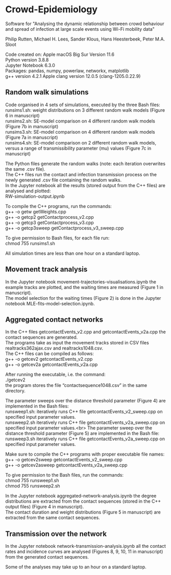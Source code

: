 # Crowd-Epidemiology

Software for "Analysing the dynamic relationship between crowd behaviour and spread of infection at large scale events using Wi-Fi mobility data"

Philip Rutten, Michael H. Lees, Sander Klous, Hans Heesterbeek, Peter M.A. Sloot

Code created on: Apple macOS Big Sur Version 11.6<br/>
Python version 3.8.8<br/>
Jupyter Notebook 6.3.0<br/>
Packages: pandas, numpy, powerlaw, networkx, matplotlib<br/>
g++ version 4.2.1 Apple clang version 12.0.5 (clang-1205.0.22.9)<br/>

## Random walk simulations

Code organised in 4 sets of simulations, executed by the three Bash files:<br/>
runsims1.sh: weight distributions on 3 different random walk models (Figure 6 in manuscript)<br/>
runsims2.sh: SE-model comparison on 4 different random walk models (Figure 7b in manuscript)<br/>
runsims3.sh: SE-model comparison on 4 different random walk models (Figure 7a in manuscript)<br/>
runsims4.sh: SE-model comparison on 2 different random walk models, versus a range of transmissibility parameter (mu) values  (Figure 7c in manuscript)

The Python files generate the random walks (note: each iteration overwrites the same .csv file).<br/>
The C++ files run the contact and infection transmission process on the newly generated .csv file containing the random walks.<br/>
In the Jupyter notebook all the results (stored output from the C++ files) are analysed and plotted:<br/>
RW-simulation-output.ipynb

To compile the C++ programs, run the commands:<br/>
g++ -o getw getWeights.cpp<br/>
g++ -o getcp2 getContactprocess_v2.cpp<br/>
g++ -o getcp3 getContactprocess_v3.cpp<br/>
g++ -o getcp3sweep getContactprocess_v3_sweep.cpp

To give permission to Bash files, for each file run:<br/>
chmod 755 runsims1.sh

All simulation times are less than one hour on a standard laptop.

## Movement track analysis

In the Jupyter notebook movement-trajectories-visualisations.ipynb the example tracks are plotted, and the waiting times are measured (Figure 1 in manuscript).<br/>
The model selection for the waiting times (Figure 2) is done in the Jupyter notebook MLE-fits-model-selection.ipynb.<br/>

## Aggregated contact networks

In the C++ files getcontactEvents_v2.cpp and getcontactEvents_v2a.cpp the contact sequences are generated.<br/>
The programs take as input the movement tracks stored in CSV files realtracks362ajax.csv and realtracks1048.csv.<br/>
The C++ files can be compiled as follows:<br/>
g++ -o getcev2 getcontactEvents_v2.cpp<br/>
g++ -o getcev2a getcontactEvents_v2a.cpp

After running the executable, i.e. the command:<br/>
./getcev2<br/>
the program stores the file “contactsequence1048.csv” in the same directory.<br/>

The parameter sweeps over the distance threshold parameter (Figure 4) are implemented in the Bash files:<br/>
runsweep1.sh: iteratively runs C++ file getcontactEvents_v2_sweep.cpp on specified input parameter values.<br/>
runsweep2.sh iteratively runs C++ file getcontactEvents_v2a_sweep.cpp on specified input parameter values.<br\>
The parameter sweep over the distance threshold parameter (Figure 5) are implemented in the Bash file:<br/>
runsweep3.sh iteratively runs C++ file getcontactEvents_v2a_sweep.cpp on specified input parameter values.

Make sure to compile the C++ programs with proper executable file names:<br/>
g++ -o getcev2sweep getcontactEvents_v2_sweep.cpp<br/>
g++ -o getcev2asweep getcontactEvents_v2a_sweep.cpp

To give permission to the Bash files, run the commands:<br/>
chmod 755 runsweep1.sh<br/>
chmod 755 runsweep2.sh

In the Jupyter notebook aggregated-network-analysis.ipynb the degree distributions are extracted from the contact sequences (stored in the C++ output files) (Figure 4 in manuscript).<br/>
The contact duration and weight distributions (Figure 5 in manuscript) are extracted from the same contact sequences.

## Transmission over the network

In the Jupyter notebook network-transmission-analysis.ipynb all the contact rates and incidence curves are analysed (Figures 8, 9, 10, 11 in manuscript) from the generated contact sequences.<br/>

Some of the analyses may take up to an hour on a standard laptop.

